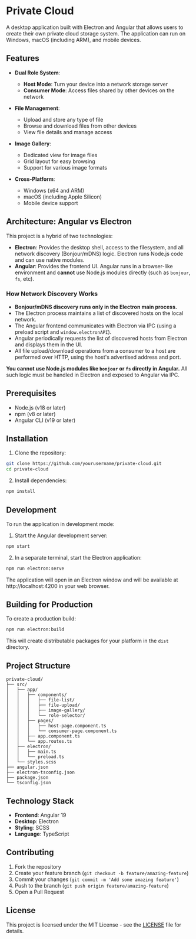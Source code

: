 # Private Cloud

A desktop application built with Electron and Angular that allows users to create their own private cloud storage system. The application can run on Windows, macOS (including ARM), and mobile devices.

## Features

- **Dual Role System**:
  - **Host Mode**: Turn your device into a network storage server
  - **Consumer Mode**: Access files shared by other devices on the network

- **File Management**:
  - Upload and store any type of file
  - Browse and download files from other devices
  - View file details and manage access

- **Image Gallery**:
  - Dedicated view for image files
  - Grid layout for easy browsing
  - Support for various image formats

- **Cross-Platform**:
  - Windows (x64 and ARM)
  - macOS (including Apple Silicon)
  - Mobile device support

## Architecture: Angular vs Electron

This project is a hybrid of two technologies:

- **Electron**: Provides the desktop shell, access to the filesystem, and all network discovery (Bonjour/mDNS) logic. Electron runs Node.js code and can use native modules.
- **Angular**: Provides the frontend UI. Angular runs in a browser-like environment and **cannot** use Node.js modules directly (such as `bonjour`, `fs`, etc).

### How Network Discovery Works
- **Bonjour/mDNS discovery runs only in the Electron main process.**
- The Electron process maintains a list of discovered hosts on the local network.
- The Angular frontend communicates with Electron via IPC (using a preload script and `window.electronAPI`).
- Angular periodically requests the list of discovered hosts from Electron and displays them in the UI.
- All file upload/download operations from a consumer to a host are performed over HTTP, using the host's advertised address and port.

**You cannot use Node.js modules like `bonjour` or `fs` directly in Angular.** All such logic must be handled in Electron and exposed to Angular via IPC.

## Prerequisites

- Node.js (v18 or later)
- npm (v8 or later)
- Angular CLI (v19 or later)

## Installation

1. Clone the repository:
```bash
git clone https://github.com/yourusername/private-cloud.git
cd private-cloud
```

2. Install dependencies:
```bash
npm install
```

## Development

To run the application in development mode:

1. Start the Angular development server:
```bash
npm start
```

2. In a separate terminal, start the Electron application:
```bash
npm run electron:serve
```

The application will open in an Electron window and will be available at http://localhost:4200 in your web browser.

## Building for Production

To create a production build:

```bash
npm run electron:build
```

This will create distributable packages for your platform in the `dist` directory.

## Project Structure

```
private-cloud/
├── src/
│   ├── app/
│   │   ├── components/
│   │   │   ├── file-list/
│   │   │   ├── file-upload/
│   │   │   ├── image-gallery/
│   │   │   └── role-selector/
│   │   ├── pages/
│   │   │   ├── host-page.component.ts
│   │   │   └── consumer-page.component.ts
│   │   ├── app.component.ts
│   │   └── app.routes.ts
│   ├── electron/
│   │   ├── main.ts
│   │   └── preload.ts
│   └── styles.scss
├── angular.json
├── electron-tsconfig.json
├── package.json
└── tsconfig.json
```

## Technology Stack

- **Frontend**: Angular 19
- **Desktop**: Electron
- **Styling**: SCSS
- **Language**: TypeScript

## Contributing

1. Fork the repository
2. Create your feature branch (`git checkout -b feature/amazing-feature`)
3. Commit your changes (`git commit -m 'Add some amazing feature'`)
4. Push to the branch (`git push origin feature/amazing-feature`)
5. Open a Pull Request

## License

This project is licensed under the MIT License - see the [LICENSE](LICENSE) file for details. 